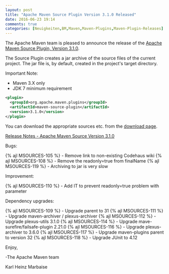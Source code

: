 ```yaml
---
layout: post
title: "Apache Maven Source Plugin Version 3.1.0 Released"
date: 2016-06-23 19:14
comments: true
categories: [Neuigkeiten,BM,Maven,Maven-Plugins,Maven-Plugin-Releases]
---
```

The Apache Maven team is pleased to announce the release of the 
[Apache Maven Source Plugin, Version 3.1.0][home].

The Source Plugin creates a jar archive of the source files of the current
project. The jar file is, by default, created in the project's target
directory.

Important Note: 

 * Maven 3.X only
 * JDK 7 minimum requirement


``` xml
<plugin>
  <groupId>org.apache.maven.plugins</groupId>
  <artifactId>maven-source-plugin</artifactId>
  <version>3.1.0</version>
</plugin>
```

You can download the appropriate sources etc. from the [download page][download].

<!-- more -->

[Release Notes - Apache Maven Source Version 3.1.0][release]

Bugs:

{% ajl MSOURCES-105 %} - Remove link to non-existing Codehaus wiki
{% ajl MSOURCES-108 %} - Remove the readonly=true from finalName
{% ajl MSOURCES-119 %} - Archiving to jar is very slow

Improvement:

{% ajl MSOURCES-110 %} - Add IT to prevent readonly=true problem with parameter

Dependency upgrades:

{% ajl MSOURCES-109 %} - Upgrade parent to 31
{% ajl MSOURCES-111 %} - Upgrade maven-archiver / plexus-archiver
{% ajl MSOURCES-112 %} - Upgrade plexus-utils 3.1.0
{% ajl MSOURCES-114 %} - Upgrade mave-surefire/failsafe-plugin 2.21.0
{% ajl MSOURCES-116 %} - Upgrade plexus-archiver to 3.6.0
{% ajl MSOURCES-117 %} - Upgrade maven-plugins parent to version 32
{% ajl MSOURCES-118 %} - Upgrade JUnit to 4.12


Enjoy,

-The Apache Maven team

Karl Heinz Marbaise

[download]: https://maven.apache.org/plugins/maven-source-plugin/download.html
[home]: https://maven.apache.org/plugins/maven-source-plugin/
[release]: https://issues.apache.org/jira/secure/ReleaseNote.jspa?projectId=12317924&version=12336941
